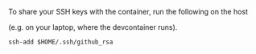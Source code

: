 To share your SSH keys with the container, run the following on the host 

(e.g. on your laptop, where the devcontainer runs).

`ssh-add $HOME/.ssh/github_rsa`